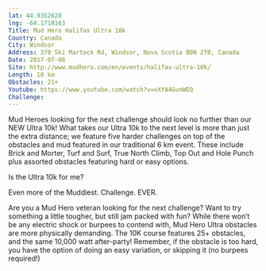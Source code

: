 ```yaml
---
lat: 44.9352628
lng: -64.1718163
Title: Mud Hero Halifax Ultra 10k
Country: Canada
City: Windsor
Address: 370 Ski Martock Rd, Windsor, Nova Scotia B0N 2T0, Canada
Date: 2017-07-08
Site: http://www.mudhero.com/en/events/halifax-ultra-10k/
Length: 10 km
Obstacles: 21+
Youtube: https://www.youtube.com/watch?v=vXfA4GunWEQ
Challenge:
---
```


Mud Heroes looking for the next challenge should look no further than our NEW Ultra 10k! What takes our Ultra 10k to the next level is more than just the extra distance; we feature five harder challenges on top of the obstacles and mud featured in our traditional 6 km event. These include Brick and Morter, Turf and Surf, True North Climb, Top Out and Hole Punch plus assorted obstacles featuring hard or easy options.

Is the Ultra 10k for me?

Even more of the Muddiest. Challenge. EVER.

Are you a Mud Hero veteran looking for the next challenge? Want to try something a little tougher, but still jam packed with fun? While there won’t be any electric shock or burpees to contend with, Mud Hero Ultra obstacles are more physically demanding. The 10K course features 25+ obstacles, and the same 10,000 watt after-party! Remember, if the obstacle is too hard, you have the option of doing an easy variation, or skipping it (no burpees required!)